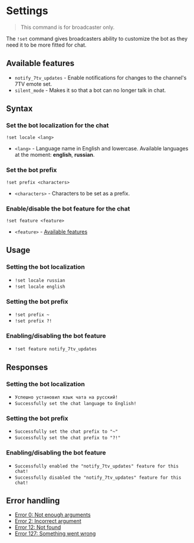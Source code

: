 # Settings

> This command is for broadcaster only.

The `!set` command gives broadcasters ability to customize the bot as they need it to be more fitted for chat.

## Available features
+ `notify_7tv_updates` - Enable notifications for changes to the channel's 7TV emote set.
+ `silent_mode` - Makes it so that a bot can no longer talk in chat.

## Syntax

### Set the bot localization for the chat
`!set locale <lang>`
+ `<lang>` - Language name in English and lowercase. Available languages at the moment: **english**, **russian**.

### Set the bot prefix
`!set prefix <characters>`
+ `<characters>` - Characters to be set as a prefix.

### Enable/disable the bot feature for the chat
`!set feature <feature>`
+ `<feature>` - [Available features](#available_features)

## Usage

### Setting the bot localization

+ `!set locale russian`
+ `!set locale english`

### Setting the bot prefix

+ `!set prefix ~`
+ `!set prefix ?!`

### Enabling/disabling the bot feature

+ `!set feature notify_7tv_updates`

## Responses

### Setting the bot localization

+ `Успешно установил язык чата на русский!`
+ `Successfully set the chat language to English!`

### Setting the bot prefix

+ `Successfully set the chat prefix to "~"`
+ `Successfully set the chat prefix to "?!"`

### Enabling/disabling the bot feature

+ `Successfully enabled the "notify_7tv_updates" feature for this chat!`
+ `Successfully disabled the "notify_7tv_updates" feature for this chat!`

## Error handling

+ [Error 0: Not enough arguments](/wiki/error-codes#0)
+ [Error 2: Incorrect argument](/wiki/error-codes#2)
+ [Error 12: Not found](/wiki/error-codes#12)
+ [Error 127: Something went wrong](/wiki/error-codes#127)
